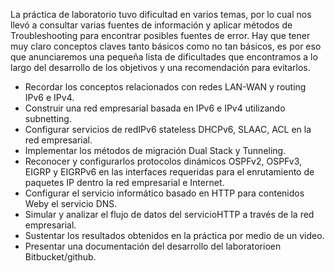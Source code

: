 La práctica de laboratorio tuvo dificultad en varios temas, por lo cual nos llevó a consultar varias fuentes de información y aplicar métodos de Troubleshooting para encontrar posibles fuentes de error. Hay que tener muy claro conceptos claves tanto básicos como no tan básicos, es por eso que anunciaremos una pequeña lista de dificultades que encontramos a lo largo del desarrollo de los objetivos y una recomendación para evitarlos.

* Recordar los conceptos relacionados con redes LAN-WAN y routing IPv6 e IPv4.
* Construir una red empresarial basada en IPv6 e IPv4 utilizando subnetting.
* Configurar servicios de redIPv6 stateless DHCPv6, SLAAC, ACL en la red empresarial.
* Implementar los métodos de migración Dual Stack y Tunneling.
* Reconocer  y  configurarlos protocolos dinámicos OSPFv2, OSPFv3, EIGRP y EIGRPv6 en  las  interfaces requeridas para el enrutamiento de paquetes IP dentro la red empresarial e Internet.
* Configurar el servicio informático basado en HTTP para contenidos Weby el servicio DNS.
* Simular y analizar el flujo de datos del servicioHTTP a través de la red empresarial.
* Sustentar los resultados obtenidos en la práctica por medio de un video.
* Presentar una documentación del desarrollo del laboratorioen Bitbucket/github.